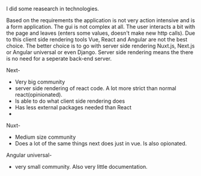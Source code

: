 I did some reasearch in technologies. 

Based on the requirements the application is not very action intensive and is a form application. The gui is not complex at all. The user interacts a bit with the page and leaves (enters some values, doesn't make new http calls). Due to this client side rendering tools Vue, React and Angular are not the best choice. The better choice is to go with server side rendering Nuxt.js, Next.js or Angular universal or even Django. Server side rendering means the there is no need for a seperate back-end server.

Next-
* Very big community
* server side rendering of react code. A lot more strict than normal react(opinionated).
* Is able to do what client side rendering does 
* Has less external packages needed than React
* 

Nuxt- 
* Medium size community
* Does a lot of the same things next does just in vue. Is also opionated.

Angular universal-
* very small community. Also very little documentation.
